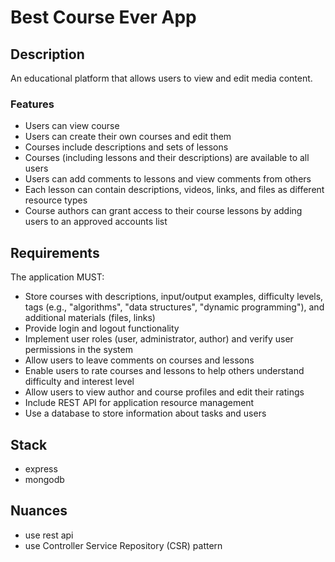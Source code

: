 # Best Course Ever App

## Description

An educational platform that allows users to view and edit media content.

### Features
- Users can view course
- Users can create their own courses and edit them
- Courses include descriptions and sets of lessons
- Courses (including lessons and their descriptions) are available to all users
- Users can add comments to lessons and view comments from others
- Each lesson can contain descriptions, videos, links, and files as different resource types
- Course authors can grant access to their course lessons by adding users to an approved accounts list

## Requirements
The application MUST:

- Store courses with descriptions, input/output examples, difficulty levels, tags (e.g., "algorithms", "data structures", "dynamic programming"), and additional materials (files, links)
- Provide login and logout functionality
- Implement user roles (user, administrator, author) and verify user permissions in the system
- Allow users to leave comments on courses and lessons
- Enable users to rate courses and lessons to help others understand difficulty and interest level
- Allow users to view author and course profiles and edit their ratings
- Include REST API for application resource management
- Use a database to store information about tasks and users

## Stack

- express
- mongodb

## Nuances

- use rest api
- use Controller Service Repository (CSR) pattern